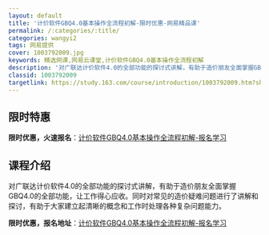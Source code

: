 ```yaml
---
layout: default
title: '计价软件GBQ4.0基本操作全流程初解-限时优惠-网易精品课'
permalink: /:categories/:title/
categories: wangyi2
tags: 网易提供
cover: 1003792009.jpg
keywords: 精选网课,网易云课堂,计价软件GBQ4.0基本操作全流程初解
description: '对广联达计价软件4.0的全部功能的探讨式讲解，有助于造价朋友全面掌握GBQ4.0的全部功能，让工作得心应收。同时对常见的'
classid: 1003792009
targetlink: https://study.163.com/course/introduction/1003792009.htm?share=1&shareId=1025206652&utm_campaign=share&utm_medium=iphoneShare&utm_source=&utm_u=1025206652
---
```


## 限时特惠

**限时优惠，火速报名**：[计价软件GBQ4.0基本操作全流程初解-报名学习](https://study.163.com/course/introduction/1003792009.htm?share=1&shareId=1025206652&utm_campaign=share&utm_medium=iphoneShare&utm_source=&utm_u=1025206652)

## 课程介绍

对广联达计价软件4.0的全部功能的探讨式讲解，有助于造价朋友全面掌握GBQ4.0的全部功能，让工作得心应收。同时对常见的造价疑难问题进行了讲解和探讨，有助于大家建立起清晰的概念和工作时处理各种复杂问题能力。

**限时优惠，报名地址**：[计价软件GBQ4.0基本操作全流程初解-报名学习](https://study.163.com/course/introduction/1003792009.htm?share=1&shareId=1025206652&utm_campaign=share&utm_medium=iphoneShare&utm_source=&utm_u=1025206652)

